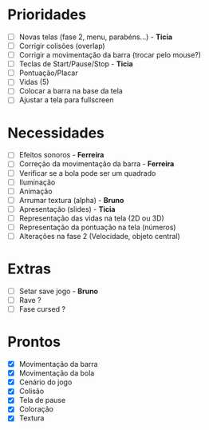 # Prioridades

- [ ] Novas telas (fase 2, menu, parabéns...) - **Ticia**
- [ ] Corrigir colisões (overlap)
- [ ] Corrigir a movimentação da barra (trocar pelo mouse?)
- [ ] Teclas de Start/Pause/Stop - **Ticia**
- [ ] Pontuação/Placar
- [ ] Vidas (5)
- [ ] Colocar a barra na base da tela
- [ ] Ajustar a tela para fullscreen

# Necessidades

- [ ] Efeitos sonoros - **Ferreira**
- [ ] Correção da movimentação da barra - **Ferreira**
- [ ] Verificar se a bola pode ser um quadrado
- [ ] Iluminação
- [ ] Animação
- [ ] Arrumar textura (alpha) - **Bruno**
- [ ] Apresentação (slides) - **Ticia**
- [ ] Representação das vidas na tela (2D ou 3D)
- [ ] Representação da pontuação na tela (números)
- [ ] Alterações na fase 2 (Velocidade, objeto central)

# Extras

- [ ] Setar save jogo - **Bruno**
- [ ] Rave ?
- [ ] Fase cursed ?

# Prontos

- [x] Movimentação da barra
- [x] Movimentação da bola
- [x] Cenário do jogo
- [x] Colisão
- [x] Tela de pause
- [x] Coloração
- [x] Textura
